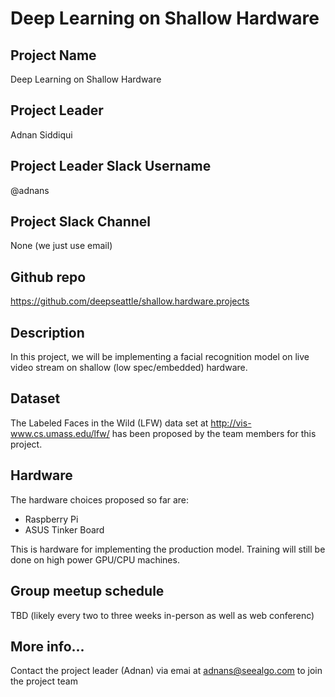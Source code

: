 # Deep Learning on Shallow Hardware

## Project Name 

Deep Learning on Shallow Hardware

## Project Leader

Adnan Siddiqui

## Project Leader Slack Username

@adnans   

## Project Slack Channel 

None (we just use email)

## Github repo

https://github.com/deepseattle/shallow.hardware.projects

## Description

In this project, we will be implementing a facial recognition model on live video stream on shallow (low spec/embedded) hardware. 


## Dataset

The Labeled Faces in the Wild (LFW) data set at http://vis-www.cs.umass.edu/lfw/ has been proposed by the team members for this project.

## Hardware

The hardware choices proposed so far are:

- Raspberry Pi
- ASUS Tinker Board

This is hardware for implementing the production model. Training will still be done on high power GPU/CPU machines.

## Group meetup schedule

TBD (likely every two to three weeks in-person as well as web conferenc)

## More info...
Contact the project leader (Adnan) via emai at adnans@seealgo.com to join the project team
